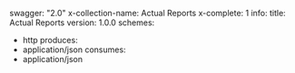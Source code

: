 swagger: "2.0"
x-collection-name: Actual Reports
x-complete: 1
info:
  title: Actual Reports
  version: 1.0.0
schemes:
- http
produces:
- application/json
consumes:
- application/json